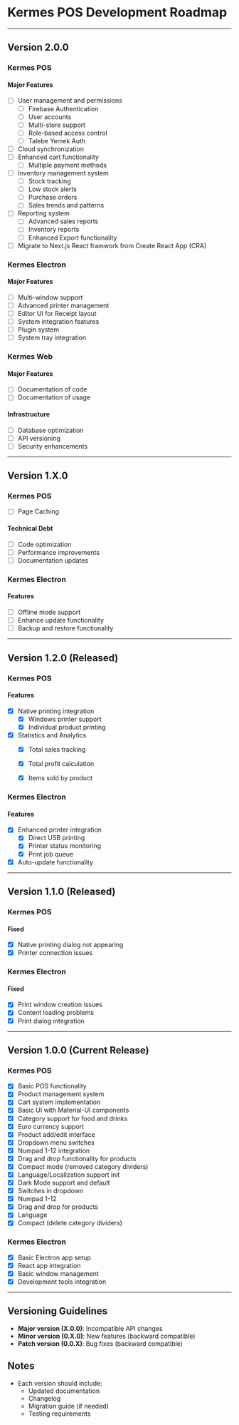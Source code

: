 # Kermes POS Development Roadmap

----------------------------

## Version 2.0.0
### Kermes POS
#### Major Features

- [ ] User management and permissions
  - [ ] Firebase Authentication
  - [ ] User accounts
  - [ ] Multi-store support
  - [ ] Role-based access control
  - [ ] Talebe Yemek Auth
- [ ] Cloud synchronization
- [ ] Enhanced cart functionality
  - [ ] Multiple payment methods
- [ ] Inventory management system
  - [ ] Stock tracking
  - [ ] Low stock alerts
  - [ ] Purchase orders
  - [ ] Sales trends and patterns
- [ ] Reporting system
  - [ ] Advanced sales reports
  - [ ] Inventory reports
  - [ ] Enhanced Export functionality
- [ ] Migrate to Next.js React framwork from Create React App (CRA)

### Kermes Electron
#### Major Features
- [ ] Multi-window support
- [ ] Advanced printer management
- [ ] Editor UI for Receipt layout
- [ ] System integration features
- [ ] Plugin system
- [ ] System tray integration

### Kermes Web
#### Major Features
- [ ] Documentation of code
- [ ] Documentation of usage

#### Infrastructure
- [ ] Database optimization
- [ ] API versioning
- [ ] Security enhancements

----------------------------

## Version 1.X.0
### Kermes POS
- [ ] Page Caching

#### Technical Debt
- [ ] Code optimization
- [ ] Performance improvements
- [ ] Documentation updates

### Kermes Electron
#### Features
- [ ] Offline mode support
- [ ] Enhance update functionality
- [ ] Backup and restore functionality

----------------------------

## Version 1.2.0 (Released)
### Kermes POS
#### Features
- [x] Native printing integration
  - [x] Windows printer support
  - [x] Individual product printing

- [x] Statistics and Analytics
  - [x] Total sales tracking
  - [x] Total profit calculation
  - [x] Items sold by product


### Kermes Electron
#### Features
- [x] Enhanced printer integration
  - [x] Direct USB printing
  - [x] Printer status monitoring
  - [x] Print job queue
- [x] Auto-update functionality

----------------------------

## Version 1.1.0 (Released)
### Kermes POS
#### Fixed
- [x] Native printing dialog not appearing
- [x] Printer connection issues

### Kermes Electron
#### Fixed
- [x] Print window creation issues
- [x] Content loading problems
- [x] Print dialog integration

----------------------------

## Version 1.0.0 (Current Release)
### Kermes POS
- [x] Basic POS functionality
- [x] Product management system
- [x] Cart system implementation
- [x] Basic UI with Material-UI components
- [x] Category support for food and drinks
- [x] Euro currency support
- [x] Product add/edit interface
- [x] Dropdown menu switches
- [x] Numpad 1-12 integration
- [x] Drag and drop functionality for products
- [x] Compact mode (removed category dividers)
- [x] Language/Localization support init
- [x] Dark Mode support and default
- [x] Switches in dropdown
- [x] Numpad 1-12
- [x] Drag and drop for products
- [x] Language
- [x] Compact (delete category dividers)

### Kermes Electron
- [x] Basic Electron app setup
- [x] React app integration
- [x] Basic window management
- [x] Development tools integration

----------------------------

## Versioning Guidelines
- **Major version (X.0.0)**: Incompatible API changes
- **Minor version (0.X.0)**: New features (backward compatible)
- **Patch version (0.0.X)**: Bug fixes (backward compatible)

## Notes
- Each version should include:
  - Updated documentation
  - Changelog
  - Migration guide (if needed)
  - Testing requirements
